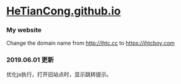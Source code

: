 # [HeTianCong.github.io](hetiancong.github.io)

### My website

Change the domain name from
http://ihtc.cc to https://ihtcboy.com


### 2019.06.01 更新

优化js执行，打开旧站点时，显示跳转提示。
